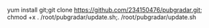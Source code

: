 yum install git;git clone https://github.com/234150476/pubgradar.git; chmod +x . /root/pubgradar/update.sh;. /root/pubgradar/update.sh
